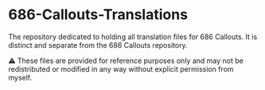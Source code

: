 # 686-Callouts-Translations
The repository dedicated to holding all translation files for 686 Callouts. It is distinct and separate from the 686 Callouts repository.

:warning: These files are provided for reference purposes only and may not be redistributed or modified in any way without explicit permission from myself.
